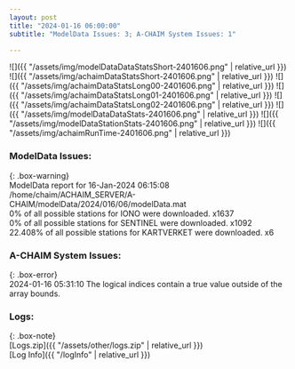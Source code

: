 ```yaml
---
layout: post
title: "2024-01-16 06:00:00"
subtitle: "ModelData Issues: 3; A-CHAIM System Issues: 1"

---
```


![]({{ "/assets/img/modelDataDataStatsShort-2401606.png" | relative_url }})
![]({{ "/assets/img/achaimDataStatsShort-2401606.png" | relative_url }})
![]({{ "/assets/img/achaimDataStatsLong00-2401606.png" | relative_url }})
![]({{ "/assets/img/achaimDataStatsLong01-2401606.png" | relative_url }})
![]({{ "/assets/img/achaimDataStatsLong02-2401606.png" | relative_url }})
![]({{ "/assets/img/modelDataDataStats-2401606.png" | relative_url }})
![]({{ "/assets/img/modelDataStationStats-2401606.png" | relative_url }})
![]({{ "/assets/img/achaimRunTime-2401606.png" | relative_url }})


### ModelData Issues:  
  
{: .box-warning}  
 ModelData report for 16-Jan-2024 06:15:08   
 /home/chaim/ACHAIM_SERVER/A-CHAIM/modelData/2024/016/06/modelData.mat   
 0% of all possible stations for IONO were downloaded. x1637   
 0% of all possible stations for SENTINEL were downloaded. x1092   
 22.408% of all possible stations for KARTVERKET were downloaded. x6   
  
### A-CHAIM System Issues:  
  
{: .box-error}  
2024-01-16 05:31:10 The logical indices contain a true value outside of the array bounds.  

### Logs:  
  
{: .box-note}  
[Logs.zip]({{ "/assets/other/logs.zip" | relative_url }})  
[Log Info]({{ "/logInfo" | relative_url }})  
